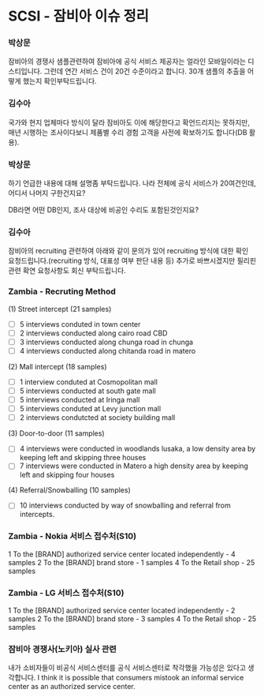 # SCSI - 잠비아 이슈 정리


### 박상문
잠비아의 경쟁사 샘플관련하여
잠비아에 공식 서비스 제공자는 얼라인 모바일이라는 디스티입니다.
그런데 연간 서비스 건이 20건 수준이라고 합니다.
30개 샘플의 추출을 어떻게 했는지 확인부탁드립니다.


### 김수아
국가와 현지 업체마다 방식이 달라 잠비아도 이에 해당한다고 확언드리지는 못하지만,
매년 시행하는 조사이다보니 제품별 수리 경험 고객을 사전에 확보하기도 합니다(DB 활용).


### 박상문
하기 언급한 내용에 대해 설명좀 부탁드립니다.
나라 전체에 공식 서비스가 20여건인데, 어디서 나머지 구한건지요?
 
DB라면 어떤 DB인지, 조사 대상에 비공인 수리도 포함된것인지요?


### 김수아
잠비아의 recruiting 관련하여 아래와 같이 문의가 있어 
recruiting 방식에 대한 확인 요청드립니다.(recruiting 방식, 대표성 여부 판단 내용 등)
추가로 바쁘시겠지만 필리핀 관련 확연 요청사항도 회신 부탁드립니다.


### Zambia - Recruting Method
(1) Street intercept (21 samples)
- [ ] 5 interviews conduted in town center
- [ ] 2 interviews conducted along cairo road CBD
- [ ] 3 interviews conducted along chunga road in chunga
- [ ] 4 interviews conducted along chitanda road in matero

(2) Mall intercept (18 samples)
- [ ] 1 interview conduted at Cosmopolitan mall
- [ ] 5 interviews conducted at south gate mall
- [ ] 5 interviews conducted at Iringa mall
- [ ] 5 interviews conduted at Levy junction mall
- [ ] 2 interviews condutcted at society building mall

(3) Door-to-door (11 samples)
- [ ] 4 interviews were conducted in woodlands lusaka, a low density area by keeping left and skipping three houses
- [ ] 7 interviews were conducted in Matero a high density area by keeping left and skipping four houses

(4) Referral/Snowballing (10 samples)
- [ ] 10 interviews conducted by way of snowballing and referral from intercepts.

### Zambia - Nokia 서비스 접수처(S10)
1  To the [BRAND] authorized service center located independently - 4 samples
2  To the [BRAND] brand store - 1 samples
4  To the Retail shop - 25 samples

### Zambia - LG 서비스 접수처(S10)
1  To the [BRAND] authorized service center located independently - 2 samples
2  To the [BRAND] brand store - 3 samples
4  To the Retail shop - 25 samples

### 잠비아 경쟁사(노키아) 실사 관련
내가 소비자들이 비공식 서비스센터를 공식 서비스센터로 착각했을 가능성은 있다고 생각합니다.
I think it is possible that consumers mistook an informal service center as an authorized service center.
